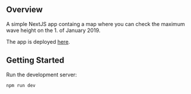 ## Overview
A simple NextJS app containg a map where you can check the maximum wave height on the 1. of January 2019.

The app is deployed [here](https://wave-height-map.vercel.app/).

## Getting Started

Run the development server:

```bash
npm run dev
```
